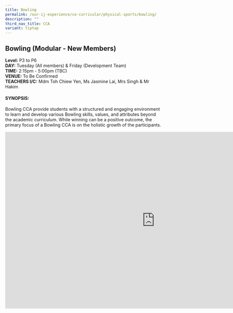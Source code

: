 ```yaml
---
title: Bowling
permalink: /our-ij-experience/co-curricular/physical-sports/bowling/
description: ""
third_nav_title: CCA
variant: tiptap
---
```

<h2>Bowling (Modular - New Members)</h2>
<p><strong>Level:</strong>&nbsp;P3 to P6
<br><strong>DAY:</strong>&nbsp;Tuesday (All members) &amp; Friday (Development
Team)
<br><strong>TIME:</strong>&nbsp;2:15pm - 5:00pm (TBC)
<br><strong>VENUE:</strong>&nbsp;To Be Confirmed
<br><strong>TEACHERS I/C:</strong>&nbsp;Mdm Toh Chiew Yen, Ms Jasmine Lai,
Mrs Singh &amp; Mr Hakim</p>
<h4>SYNOPSIS:</h4>
<p>Bowling CCA provide students with a structured and engaging environment
to learn and develop various Bowling skills, values, and attributes beyond
the academic curriculum. While winning can be a positive outcome, the primary
focus of a Bowling CCA is on the holistic growth of the participants.</p>
<div class="iframe-wrapper">
<iframe height="569" width="960" allowfullscreen="true" frameborder="0" src="https://docs.google.com/presentation/d/e/2PACX-1vSBr4KvDNAsVQvlXFlzekwXVRYokNIv6o8ROjp1H0bDgY8l2LdrEyMR_3yQWHEm_4_zqcVHAB_-zeG4/embed?start=true&amp;loop=false&amp;delayms=5000"></iframe>
</div>
<p></p>